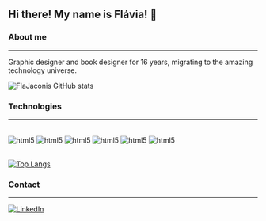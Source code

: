 <h2> Hi there! My name is Flávia! 🙋</h2>

### About me
---
Graphic designer and book designer for 16 years, migrating to the amazing technology universe.


![FlaJaconis GitHub stats](https://github-readme-stats.vercel.app/api?username=FlaJaconis&show_icons=true&theme=radical)  


### Technologies
--- 
<div style = "display: inline_block; padding: 0em; padding: 0em"></br>
<img align="center" alt="html5" src="https://img.shields.io/badge/HTML5-E34F26?style=for-the-badge&logo=html5&logoColor=white"/>
<img align="center" alt="html5" src="https://img.shields.io/badge/JavaScript-323330?style=for-the-badge&logo=javascript&logoColor=F7DF1E"/>
<img align="center" alt="html5" src="https://img.shields.io/badge/TypeScript-007ACC?style=for-the-badge&logo=typescript&logoColor=white"/>
<img align="center" alt="html5" src="https://img.shields.io/badge/CSS3-1572B6?style=for-the-badge&logo=css3&logoColor=white"/>
<img align="center" alt="html5" src="https://img.shields.io/badge/Java-ED8B00?style=for-the-badge&logo=java&logoColor=white"/>
<img align="center" alt="html5" src="https://img.shields.io/badge/PHP-777BB4?style=for-the-badge&logo=php&logoColor=white"/>
</div></br>

[![Top Langs](https://github-readme-stats.vercel.app/api/top-langs/?username=FlaJaconis&layout=compact&show_icons=true&theme=radical)](https://github.com/FlaJaconis/github-readme-stats)

### Contact
--- 
[![LinkedIn](https://img.shields.io/badge/LinkedIn-0077B5?style=for-the-badge&logo=linkedin&logoColor=white)](https://www.linkedin.com/in/fl%C3%A1via-n-b4729231/)

